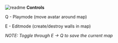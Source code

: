![readme](https://github.com/Bubbq/Raycast-Engine/assets/134325235/60819d12-d32c-4b48-bc4a-de564faf7281)
**Controls**

Q - Playmode (move avatar around map)

E - Editmode (create/destroy walls in map)  


*NOTE: Toggle through E -> Q to save the current map*
